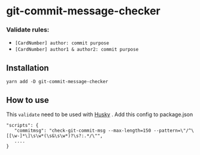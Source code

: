 # git-commit-message-checker


### Validate rules:
- `[CardNumber] author: commit purpose `
- `[CardNumber] author1 & author2: commit purpose`

## Installation

```shell
yarn add -D git-commit-message-checker
```

## How to use
  This `validate` need to be used with [Husky](https://github.com/typicode/husky) .
  Add this config to package.json
  ```
  "scripts": {
     "commitmsg": "check-git-commit-msg --max-length=150 --pattern=\"/^\[[\w-]*\]\s\w*(\s&\s\w*)?\s?:.*/\"",
     ....
  }
  ```

